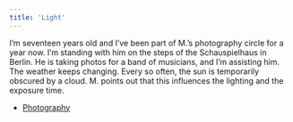 ```yaml
---
title: 'Light'
---
```


I’m seventeen years old and I’ve been part of M.’s photography circle for a year now. I’m standing with him on the steps of the Schauspielhaus in Berlin. He is taking photos for a band of musicians, and I’m assisting him. The weather keeps changing. Every so often, the sun is temporarily obscured by a cloud. M. points out that this influences the lighting and the exposure time.

* [Photography](Photography_en)
